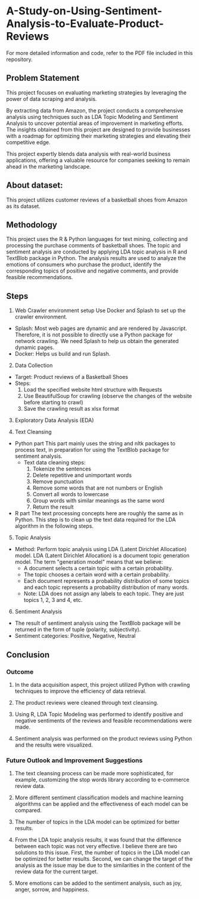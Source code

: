 # A-Study-on-Using-Sentiment-Analysis-to-Evaluate-Product-Reviews   
For more detailed information and code, refer to the PDF file included in this repository.
## Problem Statement
This project focuses on evaluating marketing strategies by leveraging the power of data scraping and analysis.   

By extracting data from Amazon, the project conducts a comprehensive analysis using techniques such as LDA Topic Modeling and Sentiment Analysis to uncover potential areas of improvement in marketing efforts. The insights obtained from this project are designed to provide businesses with a roadmap for optimizing their marketing strategies and elevating their competitive edge.   

This project expertly blends data analysis with real-world business applications, offering a valuable resource for companies seeking to remain ahead in the marketing landscape. 

## About dataset:
This project utilizes customer reviews of a basketball shoes from Amazon as its dataset.

## Methodology 
This project uses the R & Python languages for text mining, collecting and processing the purchase comments of basketball shoes. The topic and sentiment analysis are conducted by applying LDA topic analysis in R and TextBlob package in Python. The analysis results are used to analyze the emotions of consumers who purchase the product, identify the corresponding topics of positive and negative comments, and provide feasible recommendations.

## Steps
1. Web Crawler environment setup
Use Docker and Splash to set up the crawler environment.
* Splash: Most web pages are dynamic and are rendered by Javascript. Therefore, it is not possible to directly use a Python package for network crawling. We need Splash to help us obtain the generated dynamic pages.
* Docker: Helps us build and run Splash.

2. Data Collection
* Target: Product reviews of a Basketball Shoes
* Steps:
    1. Load the specified website html structure with Requests
    2. Use BeautifulSoup for crawling (observe the changes of the website before starting to crawl)
    3. Save the crawling result as xlsx format

3. Exploratory Data Analysis (EDA)

4. Text Cleansing
* Python part
    This part mainly uses the string and nltk packages to process text, in preparation for using the TextBlob package for sentiment analysis.
    * Text data cleaning steps:
        1. Tokenize the sentences
        2. Delete repetitive and unimportant words
        3. Remove punctuation
        4. Remove some words that are not numbers or English
        5. Convert all words to lowercase
        6. Group words with similar meanings as the same word 
        7. Return the result
* R part
    The text processing concepts here are roughly the same as in Python. This step is to clean up the text data required for the LDA algorithm in the following steps.

5. Topic Analysis
* Method: Perform topic analysis using LDA (Latent Dirichlet Allocation) model.
LDA (Latent Dirichlet Allocation) is a document topic generation model. The term "generation model" means that we believe:
    * A document selects a certain topic with a certain probability.
    * The topic chooses a certain word with a certain probability.
    * Each document represents a probability distribution of some topics and each topic represents a probability distribution of many words.
    * Note: LDA does not assign any labels to each topic. They are just topics 1, 2, 3 and 4, etc.
    
6. Sentiment Analysis
* The result of sentiment analysis using the TextBlob package will be returned in the form of tuple (polarity, subjectivity).
* Sentiment categories: Positive, Negative, Neutral


## Conclusion
### Outcome
1. In the data acquisition aspect, this project utilized Python with crawling techniques to improve the efficiency of data retrieval.

2. The product reviews were cleaned through text cleansing.  
3. Using R, LDA Topic Modeling was performed to identify positive and negative sentiments of the reviews and feasible recommendations were made.   
 
4. Sentiment analysis was performed on the product reviews using Python and the results were visualized.

### Future Outlook and Improvement Suggestions
1. The text cleansing process can be made more sophisticated, for example, customizing the stop words library according to e-commerce review data.

2. More different sentiment classification models and machine learning algorithms can be applied and the effectiveness of each model can be compared.

3. The number of topics in the LDA model can be optimized for better results.

4. From the LDA topic analysis results, it was found that the difference between each topic was not very effective. I believe there are two solutions to this issue. First, the number of topics in the LDA model can be optimized for better results. Second, we can change the target of the analysis as the issue may be due to the similarities in the content of the review data for the current target.

5. More emotions can be added to the sentiment analysis, such as joy, anger, sorrow, and happiness.
